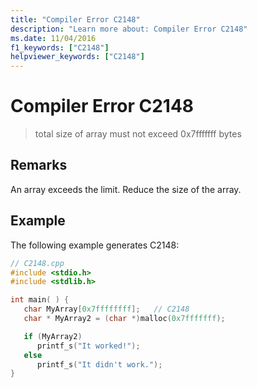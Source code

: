 ```yaml
---
title: "Compiler Error C2148"
description: "Learn more about: Compiler Error C2148"
ms.date: 11/04/2016
f1_keywords: ["C2148"]
helpviewer_keywords: ["C2148"]
---
```

# Compiler Error C2148

> total size of array must not exceed 0x7fffffff bytes

## Remarks

An array exceeds the limit. Reduce the size of the array.

## Example

The following example generates C2148:

```cpp
// C2148.cpp
#include <stdio.h>
#include <stdlib.h>

int main( ) {
   char MyArray[0x7ffffffff];   // C2148
   char * MyArray2 = (char *)malloc(0x7fffffff);

   if (MyArray2)
      printf_s("It worked!");
   else
      printf_s("It didn't work.");
}
```
